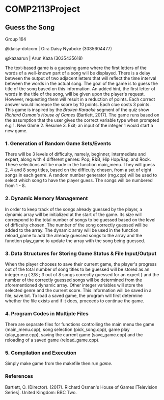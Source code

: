 # COMP2113Project
## Guess the Song

Group 164

@daisy-dotcom | Oira Daisy Nyaboke (3035604477)

@kazaarun | Arun Kaza (3035435618)

The text-based game is a guessing game where the first letters of the words of a well-known part of 
a song will be displayed. There is a delay between the output of two adjacent letters that will reflect
the time interval between the words in the actual song. The goal of the game is to guess the title of the song
based on this information. An added hint, the first letter of words in the title of the song, will be given upon the player's request. However, requesting them will result in a reduction of points. Each correct answer would increase the score by 10 points. Each clue costs 3 points. This game is inspired by the *Broken Karaoke* segment of the quiz show *Richard Osman's House of Games* (Bartlett, 2017). The game runs based on the assumption that the user gives the correct variable type when prompted e.g 1. New Game 2. Resume 3. Exit; an input of the integer 1 would start a new game.

### 1. Generation of Random Game Sets/Events

There will be 3 levels of difficulty, namely, beginner, intermediate and expert, along with 4 different genres: Pop, R&B, Hip Hop/Rap, and Rock. These selections will be made in the function main_menu. They will guess 2, 4 and 8 song titles, based on the difficulty chosen, from a set of eight songs in each genre. A random number generator (rng.cpp) will be used to select which song to have the player guess. The songs will be numbered from 1 - 8.

### 2. Dynamic Memory Management

In order to keep track of the songs already guessed by the player, a dynamic array will be initialized at the start 
of the game. Its size will correspond to the total number of songs to be guessed based on the level of difficulty
chosen. The number of the song correctly guessed will be added to the array. The dynamic array will be used in the function reload_game to add the already guessed songs to the array and the function play_game to update the array with the song being guessed.

### 3. Data Structures for Storing Game Status & File Input/Output

When the player chooses to save their current game, the player's progress out of the total number of song titles to be guessed 
will be stored as an integer e.g ( 3/8 ; 3 out of 8 songs correctly guessed for an expert ) and the number of the correctly
guessed songs will be determined from the aforementioned dynamic array. Other integer variables will store the selected genre and the current score. This information will be saved in a file, save.txt. To load a saved game, the program will first determine whether the file exists and if it does, proceeds to continue the game.

### 4. Program Codes in Multiple Files

There are separate files for functions controlling the main menu the game (main_menu.cpp), song selection (pick_song.cpp), game play (play_game.cpp), saving the current game (save_game.cpp) and the reloading of a
saved game (reload_game.cpp). 

### 5. Compilation and Execution

Simply make game from the makefile then run *game*.

### References

Bartlett, O. (Director). (2017). Richard Osman's House of Games [Television Series]. United Kingdom: BBC Two.

